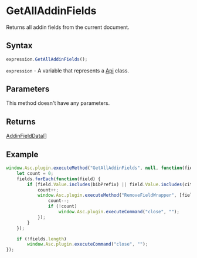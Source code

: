 # GetAllAddinFields

Returns all addin fields from the current document.

## Syntax

```javascript
expression.GetAllAddinFields();
```

`expression` - A variable that represents a [Api](Methods.md) class.

## Parameters

This method doesn't have any parameters.

## Returns

[AddinFieldData](../Enumeration/AddinFieldData.md)[]

## Example

```javascript
window.Asc.plugin.executeMethod("GetAllAddinFields", null, function(fields) {
	let count = 0;
	fields.forEach(function(field) {
		if (field.Value.includes(bibPrefix) || field.Value.includes(citPrefix)) {
			count++;
			window.Asc.plugin.executeMethod("RemoveFieldWrapper", [field.FieldId], function() {
				count--;
				if (!count)
					window.Asc.plugin.executeCommand("close", "");
			});
		}
	});

	if (!fields.length)
		window.Asc.plugin.executeCommand("close", "");
});
```
